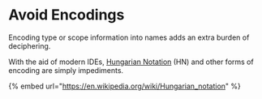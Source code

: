 # Avoid Encodings

Encoding type or scope information into names adds an extra burden of deciphering.

With the aid of modern IDEs, [Hungarian Notation](https://en.wikipedia.org/wiki/Hungarian\_notation) (HN) and other forms of encoding are simply impediments.

{% embed url="https://en.wikipedia.org/wiki/Hungarian_notation" %}
